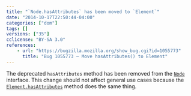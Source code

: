 ```yaml
---
title: "`Node.hasAttributes` has been moved to `Element`"
date: "2014-10-17T22:50:44-04:00"
categories: ["dom"]
tags: []
versions: ["35"]
cclicense: "BY-SA 3.0"
references:
    - url: "https://bugzilla.mozilla.org/show_bug.cgi?id=1055773"
      title: "Bug 1055773 – Move hasAttributes() to Element"
---
```

The deprecated `hasAttributes` method has been removed from the [`Node`](https://developer.mozilla.org/docs/Web/API/Node) interface. This change should not affect general use cases because the [`Element.hasAttributes`](https://developer.mozilla.org/docs/Web/API/Element.hasAttributes) method does the same thing.
